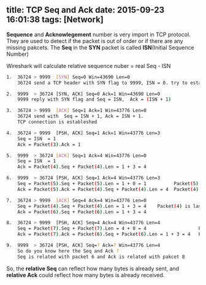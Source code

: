 title: TCP Seq and Ack
date: 2015-09-23 16:01:38
tags: [Network]
---

**Sequence** and **Acknowlegement** number is very import in TCP protocol. 
They are used to detect if the packet is out of order or if there are any missing pakcets.
The **Seq** in the **SYN** packet is called **ISN**(Initial Sequence Number)

Wireshark will calculate relative sequence nuber = real Seq - ISN

```bash
1.  36724 > 9999  [SYN] Seq=0 Win=43690 Len=0
    36724 send a TCP header with SYN flag to 9999, ISN = 0. try to establish a TCP connection

2.  9999  > 36724 [SYN, ACK] Seq=0 Ack=1 Win=43690 Len=0
    9999 reply with SYN flag and Seq = ISN,  Ack = (ISN + 1)

3.  36724 > 9999  [ACK] Seq=1 Ack=1 Win=43776 Len=0
    36724 send with  Seq = ISN + 1, Ack = ISN + 1.  
    TCP connection is estableshed 

4.  36724 > 9999  [PSH, ACK] Seq=1 Ack=1 Win=43776 Len=3
    Seq = ISN  = 1
    Ack = Packet(3).Ack = 1

5.  9999  > 36724 [ACK] Seq=1 Ack=4 Win=43776 Len=0
    Seq = ISN  = 1
    Ack = Packet(4).Seq + Packet(4).Len = 1 + 3 = 4

6.  9999  > 36724 [PSH, ACK] Seq=1 Ack=4 Win=43776 Len=3
    Seq = Packet(5).Seq + Packet(5).Len = 1 + 0 = 1          Packet(5) is last packet sent from 9999 to 36724
    Ack = Packet(5).Ack = Packet(4).Seq + Packet(4).Len = 4  Packet(4) is latest packet received from 36724

7.  36724 > 9999  [ACK] Seq=4 Ack=4 Win=43776 Len=0
    Seq = Packet(4).Seq + Packet(4).Len = 1 + 3 = 4    Packet(4) is last packet sent from 36723 to 9999
    Ack = Packet(6).Seq + Packet(6).Len = 1 + 3 = 4

8.  36724 > 9999  [PSH, ACK] Seq=4 Ack=4 Win=43776 Len=4
    Seq = Packet(7).Seq + Packet(7).Len = 4 + 0 = 4                   Packet(7) is last packet sent from 36724 to 9999
    Ack = Packet(7).Ack = Packet(6).Seq + Packet(6).Len = 1 + 3 = 4   Packet(6) is latest packet received from 9999

9.  9999  > 36724 [PSH, ACK] Seq=? Ack=? Win=43776 Len=4
    So do you know here the Seq and Ack ?
    Seq is related with packet 6 and Ack is related with pakcet 8
```

So, the **relative Seq** can reflect how many bytes is already sent, and **relative Ack** could reflect 
how many bytes is already received.
